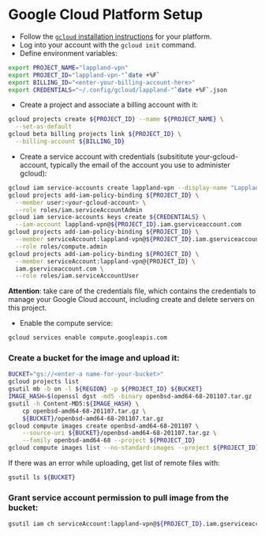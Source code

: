 # Google Cloud Platform Setup
- Follow the <a aria-label="See Google Cloud S D K installation instructions" href="https://cloud.google.com/sdk/docs/install" target="_blank" rel="nofollow noopener"><code>gcloud</code> installation instructions</a> for your platform.
- Log into your account with the <code>gcloud init</code> command.
- Define environment variables:
```bash
export PROJECT_NAME="lappland-vpn"
export PROJECT_ID="lappland-vpn-"`date +%F`
export BILLING_ID="<enter-your-billing-account-here>"
export CREDENTIALS="~/.config/gcloud/lappland-"`date +%F`.json
```
- Create a project and associate a billing account with it:
```bash
gcloud projects create ${PROJECT_ID} --name ${PROJECT_NAME} \
  --set-as-default
gcloud beta billing projects link ${PROJECT_ID} \
  --billing-account ${BILLING_ID}
```

- Create a service account with credentials (subsititute your-gcloud-account, typically the email of the account you use to administer gcloud):
```bash
gcloud iam service-accounts create lappland-vpn --display-name "Lappland VPN"
gcloud projects add-iam-policy-binding ${PROJECT_ID} \
  --member user:<your-gcloud-account> \
  --role roles/iam.serviceAccountAdmin
gcloud iam service-accounts keys create ${CREDENTIALS} \
  --iam-account lappland-vpn@${PROJECT_ID}.iam.gserviceaccount.com
gcloud projects add-iam-policy-binding ${PROJECT_ID} \
  --member serviceAccount:lappland-vpn@${PROJECT_ID}.iam.gserviceaccount.com \
  --role roles/compute.admin
gcloud projects add-iam-policy-binding ${PROJECT_ID} \
  --member serviceAccount:lappland-vpn@{PROJECT_ID} \
  iam.gserviceaccount.com \
  --role roles/iam.serviceAccountUser
```
**Attention**: take care of the credentials file, which contains the credentials to manage your Google Cloud account, including create and delete servers on this project.

- Enable the compute service:
```bash
gcloud services enable compute.googleapis.com
```

### Create a bucket for the image and upload it:
```bash
BUCKET="gs://<enter-a name-for-your-bucket>"
gcloud projects list
gsutil mb -b on -l ${REGION} -p ${PROJECT_ID} ${BUCKET}
IMAGE_HASH=$(openssl dgst -md5 -binary openbsd-amd64-68-201107.tar.gz | openssl enc -base64)
gsutil -h Content-MD5:${IMAGE_HASH} \
    cp openbsd-amd64-68-201107.tar.gz \
    ${BUCKET}/openbsd-amd64-68-201107.tar.gz
gcloud compute images create openbsd-amd64-68-201107 \
    --source-uri ${BUCKET}/openbsd-amd64-68-201107.tar.gz \
    --family openbsd-amd64-68 --project ${PROJECT_ID}
gcloud compute images list --no-standard-images --project ${PROJECT_ID}
```

If there was an error while uploading, get list of remote files with:
```bash
gsutil ls ${BUCKET}
```
### Grant service account permission to pull image from the bucket:
```bash
gsutil iam ch serviceAccount:lappland-vpn@${PROJECT_ID}.iam.gserviceaccount.com:objectViewer ${BUCKET}
```
